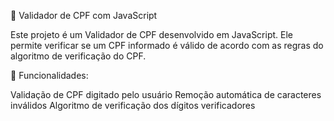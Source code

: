 📜 Validador de CPF com JavaScript

Este projeto é um Validador de CPF desenvolvido em JavaScript. Ele permite verificar se um CPF informado é válido de acordo com as regras do algoritmo de verificação do CPF.

🚀 Funcionalidades: 

Validação de CPF digitado pelo usuário
Remoção automática de caracteres inválidos
Algoritmo de verificação dos dígitos verificadores

